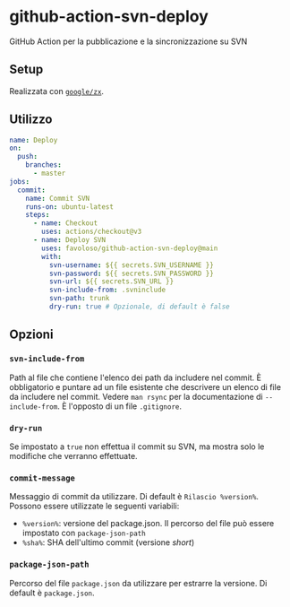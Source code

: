 # github-action-svn-deploy

GitHub Action per la pubblicazione e la sincronizzazione su SVN

## Setup

Realizzata con [`google/zx`](https://github.com/google/zx).

## Utilizzo

```yaml
name: Deploy
on:
  push:
    branches:
      - master
jobs:
  commit:
    name: Commit SVN
    runs-on: ubuntu-latest
    steps:
      - name: Checkout
        uses: actions/checkout@v3
      - name: Deploy SVN
        uses: favoloso/github-action-svn-deploy@main
        with:
          svn-username: ${{ secrets.SVN_USERNAME }}
          svn-password: ${{ secrets.SVN_PASSWORD }}
          svn-url: ${{ secrets.SVN_URL }}
          svn-include-from: .svninclude
          svn-path: trunk
          dry-run: true # Opzionale, di default è false
```

## Opzioni

### `svn-include-from`

Path al file che contiene l'elenco dei path da includere nel commit. È obbligatorio e puntare ad un file esistente che descrivere un elenco di file da includere nel commit.
Vedere `man rsync` per la documentazione di `--include-from`.
È l'opposto di un file `.gitignore`.

### `dry-run`

Se impostato a `true` non effettua il commit su SVN, ma mostra solo le modifiche che verranno effettuate.

### `commit-message`

Messaggio di commit da utilizzare. Di default è `Rilascio %version%`.
Possono essere utilizzate le seguenti variabili:

- `%version%`: versione del package.json. Il percorso del file può essere impostato con `package-json-path`
- `%sha%`: SHA dell'ultimo commit (versione _short_)

### `package-json-path`

Percorso del file `package.json` da utilizzare per estrarre la versione. 
Di default è `package.json`.